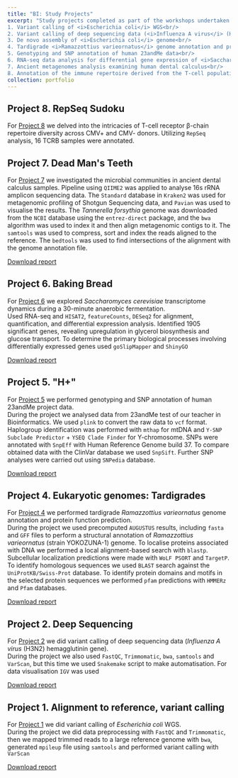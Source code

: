 ```yaml
---
title: "BI: Study Projects"
excerpt: "Study projects completed as part of the workshops undertaken during the training at the Bioinformatics Institute:<br/>
1. Variant calling of <i>Escherichia coli</i> WGS<br/>
2. Variant calling of deep sequencing data (<i>Influenza A virus</i> (H3N2) hemagglutinin gene)<br/>
3. De novo assembly of <i>Escherichia coli</i> genome<br/>
4. Tardigrade <i>Ramazzottius varieornatus</i> genome annotation and protein function prediction<br/>
5. Genotyping and SNP annotation of human 23andMe data<br/>
6. RNA-seq data analysis for differential gene expression of <i>Saccharomyces cerevisiae</i> after 30 minutes of fermentation<br/>
7. Ancient metagenomes analysis examining human dental calculus<br/>
8. Annotation of the immune repertoire derived from the T-cell population in a relatively healthy donor<br/><img src='/images/500x300/bioinf500x300.png'>"
collection: portfolio
---
```


## Project 8. RepSeq Sudoku

For [Project 8](Project%208) we delved into the intricacies of T-cell receptor β-chain repertoire diversity across CMV+ and CMV- donors. Utilizing `RepSeq` analysis, 16 TCRB samples were annotated.

## Project 7. Dead Man's Teeth

For [Project 7](https://github.com/iliapopov17/BI-Workshop-miniProjects/tree/main/Project%207) we investigated the microbial communities in ancient dental calculus samples.
Pipeline using `QIIME2` was applied to analyse 16s rRNA amplicon sequencing data.
The `Standard` database in `Kraken2` was used for metagenomic profiling of Shotgun Sequencing data, and `Pavian` was used to visualise the results. The _Tannerella forsythia_ genome was downloaded from the `NCBI` database using the `entrez-direct` package, and the `bwa` algorithm was used to index it and then align metagenomic contigs to it. The `samtools` was used to compress, sort and index the reads aligned to the reference. The `bedtools` was used to find intersections of the alignment with the genome annotation file.

[Download report](http://iliapopov17.github.io/files/Study-projects/BI_Project_7_Popov.pdf)

## Project 6. Baking Bread

For [Project 6](https://github.com/iliapopov17/BI-Workshop-miniProjects/tree/main/Project%206) we explored _Saccharomyces cerevisiae_ transcriptome dynamics during a 30-minute anaerobic fermentation.<br>
Used RNA-seq and `HISAT2`, `featureCounts`, `DESeq2` for alignment, quantification, and differential expression analysis. Identified 1905 significant genes, revealing upregulation in glycerol biosynthesis and glucose transport. To determine the primary biological processes involving differentially expressed genes used `goSlipMapper` and `ShinyGO`

[Download report](http://iliapopov17.github.io/files/Study-projects/BI_Project_6_Popov.pdf)

## Project 5. "H+"

For [Project 5](https://github.com/iliapopov17/BI-Workshop-miniProjects/tree/main/Project%205) we performed genotyping and SNP annotation of human 23andMe project data.<br>
During the project we analysed data from 23andMe test of our teacher in Bioinformatics. We used `plink` to convert the raw data to `vcf` format. Haplogroup identification was performed with `mthap` for mtDNA and `Y-SNP Subclade Predictor` + `YSEQ Clade Finder` for Y-chromosome. SNPs were annotated with `SnpEff` with Human Reference Genome build 37. To compare obtained data with the ClinVar database we used `SnpSift`. Further SNP analyses were carried out using `SNPedia` database.

[Download report](http://iliapopov17.github.io/files/Study-projects/BI_Project_5_Popov-Suleimanov.pdf)

## Project 4. Eukaryotic genomes: Tardigrades

For [Project 4](https://github.com/iliapopov17/BI-Workshop-miniProjects/tree/main/Project%204) we performed tardigrade *Ramazzottius varieornatus* genome annotation and protein function prediction.<br>
During the project we used precomputed `AUGUSTUS` results, including `fasta` and `GFF` files to perform a structural annotation of *Ramazzottius varieornatus* (strain YOKOZUNA-1) genome. To localise proteins associated with DNA we performed a local alignment-based search with `blastp`. Subcellular localization predictions were made with `WoLF PSORT` and `TargetP`. To identify homologous sequences we used `BLAST` search against the `UniProtKB/Swiss-Prot` database. To identify protein domains and motifs in the selected protein sequences we performed `pfam` predictions with `HMMERz` and `Pfam` databases.

[Download report](http://iliapopov17.github.io/files/Study-projects/BI_Project_4_Popov-Erofeeva.pdf)

## Project 2. Deep Sequencing

For [Project 2](https://github.com/iliapopov17/BI-Workshop-miniProjects/tree/main/Project%202) we did variant calling of deep sequencing data (*Influenza A virus* (H3N2) hemagglutinin gene).<br>
During the project we also used `FastQC`, `Trimmomatic`, `bwa`, `samtools` and `VarScan`, but this time we used `Snakemake` script to make automatisation. For data visualisation `IGV` was used

[Download report](http://iliapopov17.github.io/files/Study-projects/BI_Project_2_Petrikov-Popov.pdf)

## Project 1. Alignment to reference, variant calling

For [Project 1](https://github.com/iliapopov17/BI-Workshop-miniProjects/tree/main/Project%201) we did variant calling of *Escherichia coli* WGS.<br>
During the project we did data preprocessing with `FastQC` and `Trimmomatic`, then we mapped trimmed reads to a large reference genome with `bwa`, generated `mpileup` file using `samtools` and performed variant calling with `VarScan`

[Download report](http://iliapopov17.github.io/files/Study-projects/BI_Project_1_Petrikov-Popov.pdf)